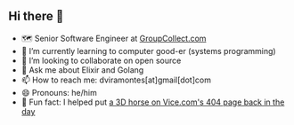 ## Hi there 👋

- 🗺️ Senior Software Engineer at [GroupCollect.com](https://groupcollect.com/)
- 🌱 I’m currently learning to computer good-er (systems programming)
- 👯 I’m looking to collaborate on open source
- 💬 Ask me about Elixir and Golang
- 📫 How to reach me: dviramontes[at]gmail[dot]com
- 😄 Pronouns: he/him
- 🐴 Fun fact: I helped put [a 3D horse on Vice.com's 404 page back in the day](https://www.vice.com/en/article/youll-never-look-at-a-404-error-page-again-the-same-after-this/)

